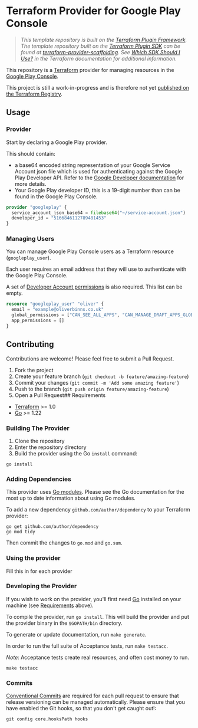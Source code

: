 # Terraform Provider for Google Play Console

> _This template repository is built on the [Terraform Plugin Framework](https://github.com/hashicorp/terraform-plugin-framework). The template repository built on the [Terraform Plugin SDK](https://github.com/hashicorp/terraform-plugin-sdk) can be found at [terraform-provider-scaffolding](https://github.com/hashicorp/terraform-provider-scaffolding). See [Which SDK Should I Use?](https://developer.hashicorp.com/terraform/plugin/framework-benefits) in the Terraform documentation for additional information._

This repository is a [Terraform](https://www.terraform.io) provider for managing resources in the [Google Play Console](https://developers.google.com/android-publisher/api-ref/rest).

This project is still a work-in-progress and is therefore not yet [published on the Terraform Registry](https://developer.hashicorp.com/terraform/registry/providers/publishing).

## Usage

### Provider

Start by declaring a Google Play provider.

This should contain:

- a base64 encoded string representation of your Google Service Account json file which is used for authenticating against the Google Play Developer API. Refer to the [Google Developer documentation](https://developers.google.com/android-publisher/getting_started/?hl=en) for more details.
- Your Google Play developer ID, this is a 19-digit number than can be found in the Google Play Console.

```tf
provider "googleplay" {
  service_account_json_base64 = filebase64("~/service-account.json")
  developer_id = "5166846112789481453"
}
```

### Managing Users

You can manage Google Play Console users as a Terraform resource (`googleplay_user`).

Each user requires an email address that they will use to authenticate with the Google Play Console.

A set of [Developer Account permissions](https://developers.google.com/android-publisher/api-ref/rest/v3/users#DeveloperLevelPermission) is also required. This list can be empty.

```tf
resource "googleplay_user" "oliver" {
  email = "example@oliverbinns.co.uk"
  global_permissions = ["CAN_SEE_ALL_APPS", "CAN_MANAGE_DRAFT_APPS_GLOBAL"]
  app_permissions = []
}
```

## Contributing

Contributions are welcome! Please feel free to submit a Pull Request.

1. Fork the project
2. Create your feature branch (`git checkout -b feature/amazing-feature`)
3. Commit your changes (`git commit -m 'Add some amazing feature'`)
4. Push to the branch (`git push origin feature/amazing-feature`)
5. Open a Pull Request## Requirements

- [Terraform](https://developer.hashicorp.com/terraform/downloads) >= 1.0
- [Go](https://golang.org/doc/install) >= 1.22

### Building The Provider

1. Clone the repository
1. Enter the repository directory
1. Build the provider using the Go `install` command:

```shell
go install
```

### Adding Dependencies

This provider uses [Go modules](https://github.com/golang/go/wiki/Modules).
Please see the Go documentation for the most up to date information about using Go modules.

To add a new dependency `github.com/author/dependency` to your Terraform provider:

```shell
go get github.com/author/dependency
go mod tidy
```

Then commit the changes to `go.mod` and `go.sum`.

### Using the provider

Fill this in for each provider

### Developing the Provider

If you wish to work on the provider, you'll first need [Go](http://www.golang.org) installed on your machine (see [Requirements](#requirements) above).

To compile the provider, run `go install`. This will build the provider and put the provider binary in the `$GOPATH/bin` directory.

To generate or update documentation, run `make generate`.

In order to run the full suite of Acceptance tests, run `make testacc`.

*Note:* Acceptance tests create real resources, and often cost money to run.

```shell
make testacc
```

### Commits

[Conventional Commits](https://www.conventionalcommits.org/en/v1.0.0/) are required for each pull request to ensure that release versioning can be managed automatically.
Please ensure that you have enabled the Git hooks, so that you don't get caught out!:
```
git config core.hooksPath hooks
```